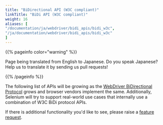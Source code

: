 ```yaml
---
title: "BiDirectional API (W3C compliant)"
linkTitle: "BiDi API (W3C compliant)"
weight: 16
aliases: [
"/documentation/ja/webdriver/bidi_apis/bidi_w3c",
"/ja/documentation/webdriver/bidi_apis/bidi_w3c"
]
---
```


{{% pageinfo color="warning" %}}
<p class="lead">
   <i class="fas fa-language display-4"></i> 
    Page being translated from English to Japanese. 
    Do you speak Japanese? Help us to translate
    it by sending us pull requests!
</p>
{{% /pageinfo %}}

The following list of APIs will be growing as the [WebDriver BiDirectional Protocol](https://w3c.github.io/webdriver-bidi/) grows
and browser vendors implement the same.
Additionally, Selenium will try to support real-world use cases that internally use a combination of W3C BiDi protocol APIs.

If there is additional functionality you'd like to see, please raise a
[feature request](https://github.com/SeleniumHQ/selenium/issues/new?assignees=&labels=&template=feature.md).

